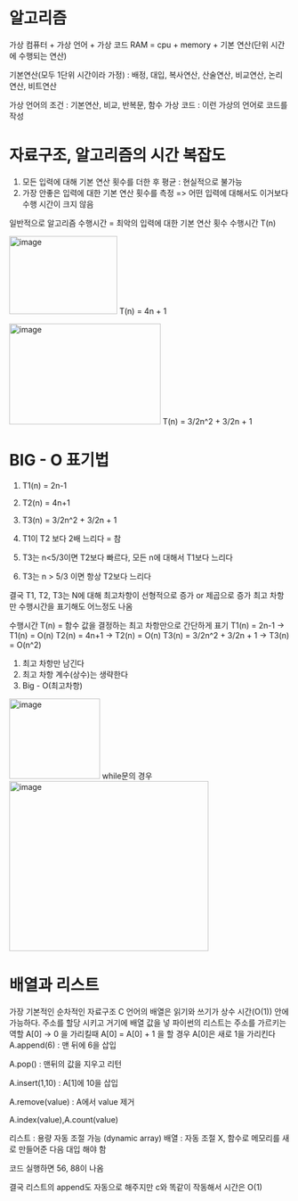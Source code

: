 ﻿# 알고리즘
 
가상 컴퓨터 + 가상 언어 + 가상 코드
RAM = cpu + memory + 기본 연산(단위 시간에 수행되는 연산)

기본연산(모두 1단위 시간이라 가정) : 
배정, 대입, 복사연산, 산술연산, 비교연산, 논리연산, 비트연산 

가상 언어의 조건 : 기본연산, 비교, 반복문, 함수
가상 코드 : 이런 가상의 언어로 코드를 작성

# 자료구조, 알고리즘의 시간 복잡도

1. 모든 입력에 대해 기본 연산 횟수를 더한 후 평균 : 현실적으로 불가능
2. 가장 안좋은 입력에 대한 기본 연산 횟수를 측정 => 어떤 입력에 대해서도 이거보다 수행 시간이 크지 않음

 일반적으로 알고리즘 수행시간 = 최악의 입력에 대한 기본 연산 횟수
수행시간 T(n)

 <img width="194" height="140" alt="image" src="https://github.com/user-attachments/assets/7c1a5dcf-db5e-42a6-8e3f-5624996e34c9" />  T(n) = 4n + 1
 
 <img width="272" height="181" alt="image" src="https://github.com/user-attachments/assets/e537b09d-8364-4f28-9538-5d3289467a5a" /> T(n) = 3/2n^2 + 3/2n + 1


# BIG - O 표기법
 
1. T1(n) = 2n-1                      
2. T2(n) = 4n+1                        
3. T3(n) = 3/2n^2 + 3/2n + 1

1. T1이 T2 보다 2배 느리다 = 참
2. T3는 n<5/3이면 T2보다 빠르다, 모든 n에 대해서 T1보다 느리다
3. T3는 n > 5/3 이면 항상 T2보다 느리다

결국 T1, T2, T3는 N에 대해 최고차항이 선형적으로 증가 or 제곱으로 증가
최고 차항만 수행시간을 표기해도 어느정도 나옴

수행시간 T(n) = 함수 값을 결정하는 최고 차항만으로 간단하게 표기
T1(n) = 2n-1 -> T1(n) = O(n)
T2(n) = 4n+1 -> T2(n) = O(n)
T3(n) = 3/2n^2 + 3/2n + 1 -> T3(n) = O(n^2)

1. 최고 차항만 남긴다
2. 최고 차항 계수(상수)는 생략한다
3. Big - O(최고차항)

<img width="163" height="144" alt="image" src="https://github.com/user-attachments/assets/c867b780-c8f4-411a-8384-92f55273719c" /> 
while문의 경우 
<img width="358" height="305" alt="image" src="https://github.com/user-attachments/assets/a0c405b6-750b-4810-95fb-9a26393c3c4b" />


# 배열과 리스트
가장 기본적인 순차적인 자료구조
C 언어의 배열은 읽기와 쓰기가 상수 시간(O(1)) 안에 가능하다. 주소를 할당 시키고 거기에 배열 값을 넣
파이썬의 리스트는 주소를 가르키는 역할 A[0] -> 0 을 가리킬때 A[0] = A[0] + 1 을 할 경우 A[0]은 새로 1을 가리킨다
A.append(6) : 맨 뒤에 6을 삽입

A.pop() : 맨뒤의 값을 지우고 리턴

A.insert(1,10) : A[1]에 10을 삽입

A.remove(value) : A에서 value 제거

A.index(value),A.count(value)

리스트 : 용량 자동 조절 가능 (dynamic array)
배열 : 자동 조절 X, 함수로 메모리를 새로 만들어준 다음 대입 해야 함

코드 실행하면 56, 88이 나옴

결국 리스트의 append도 자동으로 해주지만 c와 똑같이 작동해서 시간은 O(1)

